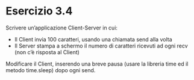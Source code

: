 # Esercizio 3.4
Scrivere un’applicazione Client-Server in cui: 
- Il Client invia 100 caratteri, usando una chiamata send alla volta
- Il Server stampa a schermo il numero di caratteri ricevuti ad ogni recv (non c’è risposta al Client)

Modificare il Client, inserendo una breve pausa (usare la libreria time ed il metodo time.sleep) dopo ogni send.
